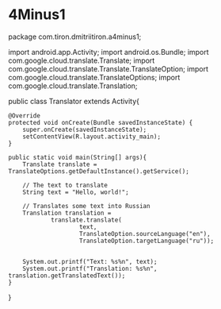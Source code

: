 # 4Minus1
package com.tiron.dmitriitiron.a4minus1;

import android.app.Activity;
import android.os.Bundle;
import com.google.cloud.translate.Translate;
import com.google.cloud.translate.Translate.TranslateOption;
import com.google.cloud.translate.TranslateOptions;
import com.google.cloud.translate.Translation;

public class Translator extends Activity{

    @Override
    protected void onCreate(Bundle savedInstanceState) {
        super.onCreate(savedInstanceState);
        setContentView(R.layout.activity_main);
    }

    public static void main(String[] args){
        Translate translate = TranslateOptions.getDefaultInstance().getService();

        // The text to translate
        String text = "Hello, world!";

        // Translates some text into Russian
        Translation translation =
                translate.translate(
                        text,
                        TranslateOption.sourceLanguage("en"),
                        TranslateOption.targetLanguage("ru"));


        System.out.printf("Text: %s%n", text);
        System.out.printf("Translation: %s%n", translation.getTranslatedText());
    }


}
